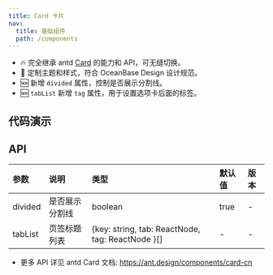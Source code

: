 ```yaml
---
title: Card 卡片
nav:
  title: 基础组件
  path: /components
---
```


- 🔥 完全继承 antd [Card](https://ant.design/components/card-cn) 的能力和 API，可无缝切换。
- 💄 定制主题和样式，符合 OceanBase Design 设计规范。
- 🆕 新增 `divided` 属性，控制是否展示分割线。
- 🆕 `tabList` 新增 `tag` 属性，用于设置选项卡后面的标签。

## 代码演示

<!-- prettier-ignore -->
<code src="./demo/basic.tsx" title="典型卡片" description="包含标题、内容、操作区域。"></code>
<code src="./demo/border-less.tsx" title="无边框" description="带有阴影，通常位于灰色背景之上。"></code>
<code src="./demo/no-divider.tsx" title="无分割线" description="去掉卡片头部和内容区的分割线。"></code>
<code src="./demo/inner.tsx" title="嵌套卡片" description="多层级展示，支持多种内部卡片样式。"></code>
<code src="./demo/grid.tsx" title="网格型内嵌卡片"></code>
<code src="./demo/tabs.tsx" title="带页签的卡片" description="页签可设置选项卡后面的标签。"></code>
<code src="./demo/with-form.tsx" title="和 Form 组合使用"></code>
<code src="../table/demo/card-table.tsx" title="和 Table 组合使用"></code>
<code src="./demo/config-provider.tsx" title="ConfigProvider" description="用于调试内部的 ConfigProvider 是否表现正常，需要连续触发 2 次及以上，观察第二个弹窗是否正常展示" debug></code>

## API

| 参数    | 说明           | 类型                                             | 默认值 | 版本 |
| :------ | :------------- | :----------------------------------------------- | :----- | :--- |
| divided | 是否展示分割线 | boolean                                          | true   | -    |
| tabList | 页签标题列表   | {key: string, tab: ReactNode, tag: ReactNode }[] | -      | -    |

- 更多 API 详见 antd Card 文档: https://ant.design/components/card-cn
